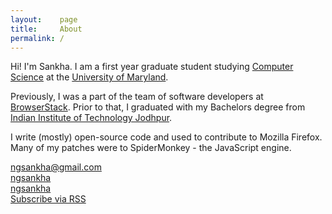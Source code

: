 ```yaml
---
layout:    page
title:     About
permalink: /
---
```


Hi! I'm Sankha. I am a first year graduate student studying [Computer Science](https://cs.umd.edu) at the [University of Maryland](https://umd.edu).

Previously, I was a part of the team of software developers at [BrowserStack](https://www.browserstack.com). Prior to that, I graduated with my Bachelors degree from [Indian Institute of Technology Jodhpur](http://iitj.ac.in).

I write (mostly) open-source code and used to contribute to Mozilla Firefox. Many of my patches were to SpiderMonkey - the JavaScript engine.

<i class="about-icon fa fa-envelope"></i> [ngsankha@gmail.com](mailto:ngsankha@gmail.com)<br>
<i class="about-icon fa fa-twitter"></i> [ngsankha](https://twitter.com/ngsankha)<br>
<i class="about-icon fa fa-github"></i> [ngsankha](https://github.com/ngsankha)<br>
<i class="about-icon fa fa-rss"></i> [Subscribe via RSS](/feed.xml)
